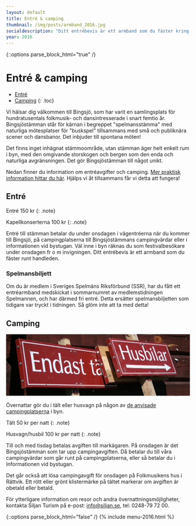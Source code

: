 ```yaml
---
layout: default
title: Entré & camping
thumbnail: /img/posts/armband_2016.jpg
socialdescription: "Ditt entrébevis är ett armband som du fäster kring handleden. Entréavgiften betalar du i vägentréerna eller campingvärdarna, eller i informationen vid bystugan. Välkommen till Bingsjöstämman!"
year: 2016
---
```


{::options parse_block_html="true" /}
<div class="glacier">

# Entré &amp; camping

- [Entré](#entr)
- [Camping](#camping)
{: .toc}


Vi hälsar dig välkommen till Bingsjö, som har varit en samlingsplats för hundratusentals folkmusik- och dansintresserade i snart femtio år. Bingsjöstämman står för kärnan i begreppet "spelmansstämma" med naturliga mötesplatser för "buskspel" tillsammans med små och publiknära scener och dansbanor. Det inbjuder till spontana möten!

Det finns inget inhägnat stämmoområde, utan stämman äger helt enkelt rum i byn, med den omgivande storskogen och bergen som den enda och naturliga avgränsningen. Det gör Bingsjöstämman till något unikt.

Nedan finner du information om entréavgifter och camping. [Mer praktisk information hittar du här](/praktisk-info/). Hjälps vi åt tillsammans får vi detta att fungera!


## Entré

Entré 150 kr
{: .note}

Kapellkonserterna 100 kr
{: .note}

Entré till stämman betalar du under onsdagen i vägentréerna när du kommer till Bingsjö, på campingplatserna till Bingsjöstämmans campingvärdar eller i informationen vid bystugan. Väl inne i byn räknas du som festivalbesökare under onsdagen fr o m invigningen. Ditt entrébevis är ett armband som du fäster runt handleden.

### Spelmansbiljett
Om du är medlem i Sveriges Spelmäns Riksförbund (SSR), har du fått ett entréarmband medskickat i sommarnumret av medlemstidningen Spelmannen, och har därmed fri entré. Detta ersätter spelmansbiljetten som tidigare var tryckt i tidningen. Så glöm inte att ta med detta!


## Camping

![](/img/page/skyltar_2010.jpg)

Övernattar gör du i tält eller husvagn på någon av [de anvisade campingplatserna](/praktisk-info/#camping-och-toaletter) i byn.

Tält 50 kr per natt
{: .note}

Husvagn/husbil 100 kr per natt
{: .note}

Till och med tisdag betalas avgiften till markägaren. På onsdagen är det Bingsjöstämman som tar upp campingavgiften. Då betalar du till våra campingvärdar som går runt på campingplatserna, eller så betalar du i Informationen vid bystugan.

Det går också att lösa campingavgift för onsdagen på Folkmusikens hus i Rättvik. Ett rött eller grönt klistermärke på tältet markerar om avgiften är obetald eller betald.

För ytterligare information om resor och andra övernattningsmöjligheter, kontakta Siljan Turism på
e-post: info@siljan.se, tel: 0248-79 72 00.


{::options parse_block_html="false" /}
{% include menu-2016.html %}

</div>
